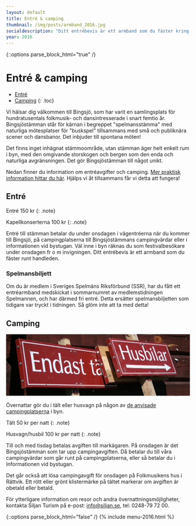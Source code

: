 ```yaml
---
layout: default
title: Entré & camping
thumbnail: /img/posts/armband_2016.jpg
socialdescription: "Ditt entrébevis är ett armband som du fäster kring handleden. Entréavgiften betalar du i vägentréerna eller campingvärdarna, eller i informationen vid bystugan. Välkommen till Bingsjöstämman!"
year: 2016
---
```


{::options parse_block_html="true" /}
<div class="glacier">

# Entré &amp; camping

- [Entré](#entr)
- [Camping](#camping)
{: .toc}


Vi hälsar dig välkommen till Bingsjö, som har varit en samlingsplats för hundratusentals folkmusik- och dansintresserade i snart femtio år. Bingsjöstämman står för kärnan i begreppet "spelmansstämma" med naturliga mötesplatser för "buskspel" tillsammans med små och publiknära scener och dansbanor. Det inbjuder till spontana möten!

Det finns inget inhägnat stämmoområde, utan stämman äger helt enkelt rum i byn, med den omgivande storskogen och bergen som den enda och naturliga avgränsningen. Det gör Bingsjöstämman till något unikt.

Nedan finner du information om entréavgifter och camping. [Mer praktisk information hittar du här](/praktisk-info/). Hjälps vi åt tillsammans får vi detta att fungera!


## Entré

Entré 150 kr
{: .note}

Kapellkonserterna 100 kr
{: .note}

Entré till stämman betalar du under onsdagen i vägentréerna när du kommer till Bingsjö, på campingplatserna till Bingsjöstämmans campingvärdar eller i informationen vid bystugan. Väl inne i byn räknas du som festivalbesökare under onsdagen fr o m invigningen. Ditt entrébevis är ett armband som du fäster runt handleden.

### Spelmansbiljett
Om du är medlem i Sveriges Spelmäns Riksförbund (SSR), har du fått ett entréarmband medskickat i sommarnumret av medlemstidningen Spelmannen, och har därmed fri entré. Detta ersätter spelmansbiljetten som tidigare var tryckt i tidningen. Så glöm inte att ta med detta!


## Camping

![](/img/page/skyltar_2010.jpg)

Övernattar gör du i tält eller husvagn på någon av [de anvisade campingplatserna](/praktisk-info/#camping-och-toaletter) i byn.

Tält 50 kr per natt
{: .note}

Husvagn/husbil 100 kr per natt
{: .note}

Till och med tisdag betalas avgiften till markägaren. På onsdagen är det Bingsjöstämman som tar upp campingavgiften. Då betalar du till våra campingvärdar som går runt på campingplatserna, eller så betalar du i Informationen vid bystugan.

Det går också att lösa campingavgift för onsdagen på Folkmusikens hus i Rättvik. Ett rött eller grönt klistermärke på tältet markerar om avgiften är obetald eller betald.

För ytterligare information om resor och andra övernattningsmöjligheter, kontakta Siljan Turism på
e-post: info@siljan.se, tel: 0248-79 72 00.


{::options parse_block_html="false" /}
{% include menu-2016.html %}

</div>
